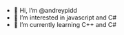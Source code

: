 - 👋 Hi, I’m @andreypidd
- 👀 I’m interested in javascript and C#
- 🌱 I’m currently learning C++ and C#
